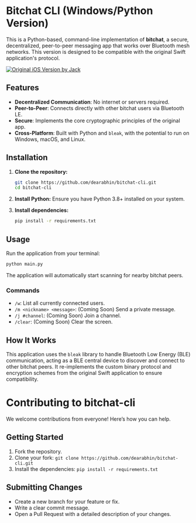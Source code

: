 # Bitchat CLI (Windows/Python Version)

This is a Python-based, command-line implementation of **bitchat**, a secure, decentralized, peer-to-peer messaging app that works over Bluetooth mesh networks. This version is designed to be compatible with the original Swift application's protocol.


[![Original iOS Version by Jack](https://img.shields.io/badge/Original%20Repo-Click%20Here-blue?style=for-the-badge&logo=github)](https://github.com/jackjackbits/bitchat)


## Features

-   **Decentralized Communication**: No internet or servers required.
-   **Peer-to-Peer**: Connects directly with other bitchat users via Bluetooth LE.
-   **Secure**: Implements the core cryptographic principles of the original app.
-   **Cross-Platform**: Built with Python and `bleak`, with the potential to run on Windows, macOS, and Linux.

## Installation

1.  **Clone the repository:**
    ```bash
    git clone https://github.com/dearabhin/bitchat-cli.git
    cd bitchat-cli
    ```

2.  **Install Python:**
    Ensure you have Python 3.8+ installed on your system.

3.  **Install dependencies:**
    ```bash
    pip install -r requirements.txt
    ```

## Usage

Run the application from your terminal:

```bash
python main.py
```

The application will automatically start scanning for nearby bitchat peers.

### Commands

-   `/w`: List all currently connected users.
-   `/m <nickname> <message>`: (Coming Soon) Send a private message.
-   `/j #channel`: (Coming Soon) Join a channel.
-   `/clear`: (Coming Soon) Clear the screen.

## How It Works

This application uses the `bleak` library to handle Bluetooth Low Energy (BLE) communication, acting as a BLE central device to discover and connect to other bitchat peers. It re-implements the custom binary protocol and encryption schemes from the original Swift application to ensure compatibility.

# Contributing to bitchat-cli

We welcome contributions from everyone! Here’s how you can help.

## Getting Started
1. Fork the repository.
2. Clone your fork: `git clone https://github.com/dearabhin/bitchat-cli.git`
3. Install the dependencies: `pip install -r requirements.txt`

## Submitting Changes
- Create a new branch for your feature or fix.
- Write a clear commit message.
- Open a Pull Request with a detailed description of your changes.